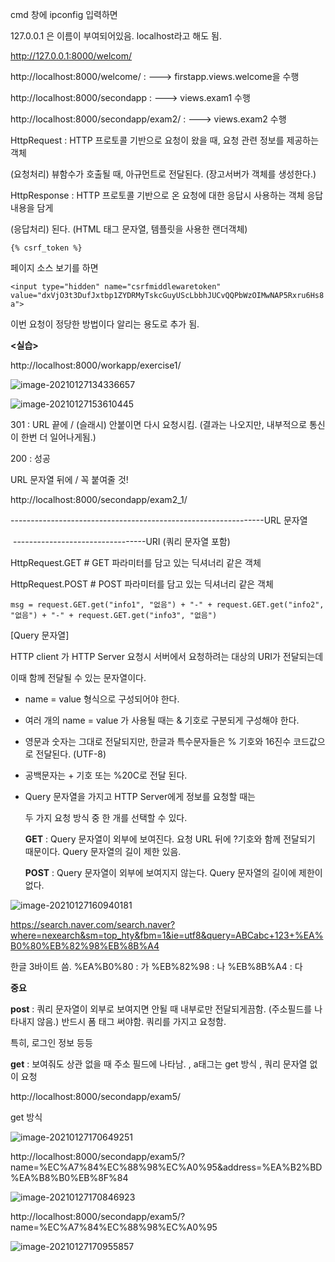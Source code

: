 cmd 창에 ipconfig 입력하면 

127.0.0.1 은 이름이 부여되어있음. localhost라고 해도 됨.

http://127.0.0.1:8000/welcom/

http://localhost:8000/welcome/  : ---> firstapp.views.welcome을 수행

http://localhost:8000/secondapp : ---> views.exam1 수행

http://localhost:8000/secondapp/exam2/  : ---> views.exam2 수행



HttpRequest : HTTP 프로토콜 기반으로 요청이 왔을 때, 요청 관련 정보를 제공하는 객체

(요청처리)		뷰함수가 호출될 때, 아규먼트로 전달된다. (장고서버가 객체를 생성한다.)

HttpResponse : HTTP 프로토콜 기반으로 온 요청에 대한 응답시 사용하는 객체 응답 내용을 담게 

(응답처리)	  	된다. (HTML 태그 문자열, 템플릿을 사용한 랜더객체)



`{% csrf_token %}`

페이지 소스 보기를 하면

`<input type="hidden" name="csrfmiddlewaretoken" value="dxVjO3t3DufJxtbp1ZYDRMyTskcGuyUScLbbhJUCvQQPbWzOIMwNAP5Rxru6Hs8a">` 

이번 요청이 정당한 방법이다 알리는 용도로 추가 됨.



**<실습>**

http://localhost:8000/workapp/exercise1/

![image-20210127134336657](C:\Users\jinsujeong\AppData\Roaming\Typora\typora-user-images\image-20210127134336657.png)

![image-20210127153610445](C:\Users\jinsujeong\AppData\Roaming\Typora\typora-user-images\image-20210127153610445.png)

301 : URL 끝에 / (슬래시) 안붙이면 다시 요청시킴. (결과는 나오지만, 내부적으로 통신이 한번 더 일어나게됨.)

200 : 성공

URL 문자열 뒤에 / 꼭 붙여줄 것!

http://localhost:8000/secondapp/exam2_1/

---------------------------------------------------------------URL 문자열

​                                     ---------------------------------URI (쿼리 문자열 포함)

HttpRequest.GET # GET 파라미터를 담고 있는 딕셔너리 같은 객체

HttpRequest.POST # POST 파라미터를 담고 있는 딕셔너리 같은 객체

`msg = request.GET.get("info1", "없음") + "-" + request.GET.get("info2", "없음") + "-" + request.GET.get("info3", "없음")`





[Query 문자열]

HTTP client 가 HTTP Server 요청시 서버에서 요청하려는 대상의 URI가 전달되는데 

이때 함께 전달될 수 있는 문자열이다.

- name = value 형식으로 구성되어야 한다.

- 여러 개의 name = value 가 사용될 때는 &  기호로 구분되게 구성해야 한다.

- 영문과 숫자는 그대로 전달되지만, 한글과 특수문자들은 % 기호와 16진수 코드값으로 전달된다. (UTF-8)

- 공백문자는 + 기호 또는 %20C로 전달 된다.

- Query 문자열을 가지고 HTTP Server에게 정보를 요청할 때는

  두 가지 요청 방식 중 한 개를 선택할 수 있다. 

  **GET** : Query 문자열이 외부에 보여진다. 요청 URL 뒤에 ?기호와 함께 전달되기 때문이다. Query 문자열의 길이 제한 있음.

  **POST** : Query 문자열이 외부에 보여지지 않는다. Query 문자열의 길이에 제한이 없다.

![image-20210127160940181](C:\Users\jinsujeong\AppData\Roaming\Typora\typora-user-images\image-20210127160940181.png)

https://search.naver.com/search.naver?where=nexearch&sm=top_hty&fbm=1&ie=utf8&query=ABCabc+123+%EA%B0%80%EB%82%98%EB%8B%A4

한글 3바이트 씀. %EA%B0%80 : 가  %EB%82%98 : 나  %EB%8B%A4 : 다

**중요**

**post** : 쿼리 문자열이 외부로 보여지면 안될 때 내부로만 전달되게끔함. (주소필드를 나타내지 않음.) 반드시 폼 태그 써야함. 쿼리를 가지고 요청함.

특히, 로그인 정보 등등

**get** : 보여줘도 상관 없을 때  주소 필드에 나타남. , a태그는 get 방식 , 쿼리 문자열 없이 요청







http://localhost:8000/secondapp/exam5/

get 방식

![image-20210127170649251](C:\Users\jinsujeong\AppData\Roaming\Typora\typora-user-images\image-20210127170649251.png)

http://localhost:8000/secondapp/exam5/?name=%EC%A7%84%EC%88%98%EC%A0%95&address=%EA%B2%BD%EA%B8%B0%EB%8F%84

![image-20210127170846923](C:\Users\jinsujeong\AppData\Roaming\Typora\typora-user-images\image-20210127170846923.png)

http://localhost:8000/secondapp/exam5/?name=%EC%A7%84%EC%88%98%EC%A0%95

![image-20210127170955857](C:\Users\jinsujeong\AppData\Roaming\Typora\typora-user-images\image-20210127170955857.png)